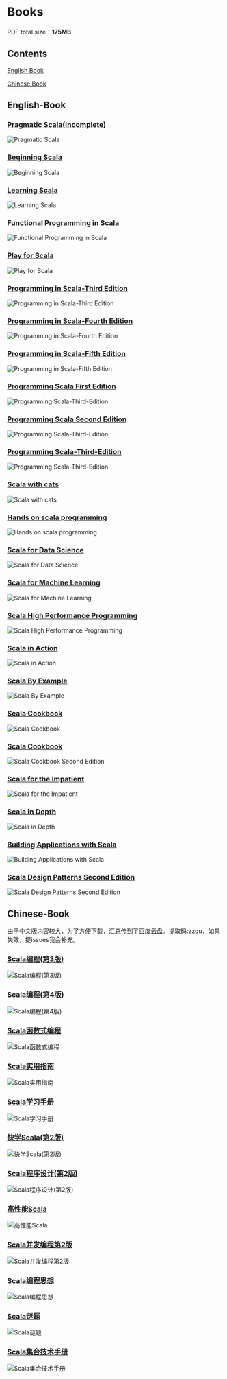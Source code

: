 # **Books**

PDF total size：**175MB**

## **Contents**

[English Book](#English-Book)

[Chinese Book](#Chinese-Book)

## English-Book

### [Pragmatic Scala(Incomplete)](Pragmatic-Scala.pdf)

![Pragmatic Scala](images/Pragmatic-Scala.jpg)

### [Beginning Scala](Beginning-Scala.pdf)

![Beginning Scala](images/Beginning-Scala.png)

### [Learning Scala](Learning-Scala.pdf)

![Learning Scala](images/Learning-Scala.jpg)

### [Functional Programming in Scala](Functional-Programming-in-Scala.pdf)

![Functional Programming in Scala](images/Functional-Programming-in-Scala.jpg)

### [Play for Scala](Play-for-Scala.pdf)

![Play for Scala](images/Play-for-Scala.jpg)

### [Programming in Scala-Third Edition](Programming-in-Scala-Third-Edition.pdf)

![Programming in Scala-Third Edition](images/Programming-in-Scala-Third-Edition.jpg)

### [Programming in Scala-Fourth Edition](Programming-in-Scala-Fourth-Edition.pdf)


![Programming in Scala-Fourth Edition](images/Programming-in-Scala-Fourth-Edition.jpg)

### [Programming in Scala-Fifth Edition](Programming-in-Scala-Fifth-Edition.pdf)

![Programming in Scala-Fifth Edition](images/Programming-in-Scala-Fifth-Edition.jpg)


### [Programming Scala First Edition](Programming-Scala-First-Edition.pdf)

![Programming Scala-Third-Edition](images/Programming-Scala-First-Edition.png)

### [Programming Scala Second Edition](Programming-Scala-Second-Edition.pdf)

![Programming Scala-Third-Edition](images/Programming-Scala-Second-Edition.png)

### [Programming Scala-Third-Edition](Programming-Scala-Third-Edition.pdf)

![Programming Scala-Third-Edition](images/Programming-Scala-Third-Edition.jpg)



### [Scala with cats](Scala-with-cats.pdf)

![Scala with cats](images/Scala-with-cats.png)

### [Hands on scala programming](Hands-on-scala-programming.pdf)

![Hands on scala programming](images/Hands-on-scala-programming.png)

### [Scala for Data Science](Scala-for-Data-Science.pdf)

![Scala for Data Science](images/Scala-for-Data-Science.png)

### [Scala for Machine Learning](Scala-for-Machine-Learning.pdf)

![Scala for Machine Learning](images/Scala-for-Machine-Learning.png)


### [Scala High Performance Programming](Scala-High-Performance-Programming.pdf)

![Scala High Performance Programming](images/Scala-High-Performance-Programming.png)


### [Scala in Action](Scala-in-Action.pdf)

![Scala in Action](images/Scala-in-Action.png)


### [Scala By Example](Scala-By-Example.pdf)

![Scala By Example](images/Scala-By-Example.png)

### [Scala Cookbook](Scala-Cookbook.pdf)

![Scala Cookbook](images/Scala-Cookbook.png)

### [Scala Cookbook](Scala-CookbookV2.pdf)

![Scala Cookbook Second Edition](images/scalacookbookV2.png)


### [Scala for the Impatient](Scala-for-the-Impatient.pdf)

![Scala for the Impatient](images/Scala-for-the-Impatient.png)

### [Scala in Depth](Scala-in-Depth.pdf)

![Scala in Depth](images/Scala-in-Depth.png)

### [Building Applications with Scala](Building-Applications-with-Scala.pdf)

![Building Applications with Scala](images/Building-Applications-with-Scala.png)

### [Scala Design Patterns Second Edition](Scala-DesignPatterns-Second-Edition.pdf)

![Scala Design Patterns Second Edition](images/Scala-DesignPatterns-Second-Edition.jpg)

## Chinese-Book

由于中文版内容较大，为了方便下载，汇总传到了[百度云盘](https://pan.baidu.com/s/1N67CtkoYiHhdxQW5zO0VYQ)。提取码:zzqu，如果失效，提issues我会补充。

### [Scala编程(第3版)]()


![Scala编程(第3版)](images/Scala编程(第3版).jpg)


### [Scala编程(第4版)]()


![Scala编程(第4版)](images/Scala编程(第4版).jpg)


### [Scala函数式编程](Scala函数式编程.pdf)

![Scala函数式编程](images/Scala函数式编程.jpg)


### [Scala实用指南](Scala实用指南.pdf)

![Scala实用指南](images/Scala实用指南.jpg)


### [Scala学习手册](Scala学习手册.pdf)

![Scala学习手册](images/Scala学习手册.jpg)


### [快学Scala(第2版)](快学Scala.pdf)

![快学Scala(第2版)](images/快学Scala(第2版).jpg)


### [Scala程序设计(第2版)](Scala程序设计第2版.pdf)

![Scala程序设计(第2版)](images/Scala程序设计(第2版).png)


### [高性能Scala](高性能Scala.pdf)

![高性能Scala](images/高性能Scala.jpg)


### [Scala并发编程第2版](Scala并发编程.pdf)

![Scala并发编程第2版](images/Scala并发编程第2版.jpg)


### [Scala编程思想](Scala编程思想.pdf)

![Scala编程思想](images/Scala编程思想.jpg)


### [Scala谜题](Scala谜题.pdf)

![Scala谜题](images/Scala谜题.jpg)


### [Scala集合技术手册](Scala集合技术手册.pdf)

![Scala集合技术手册](images/Scala集合技术手册.jpg)